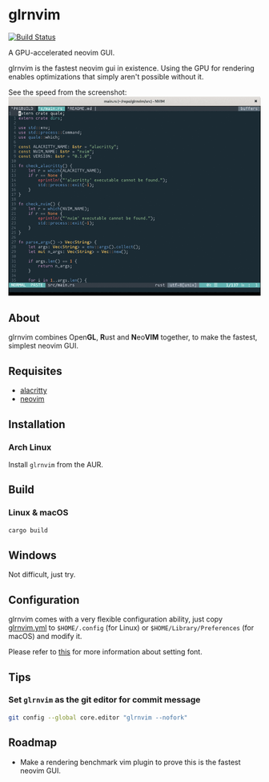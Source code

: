 glrnvim
=======
[![Build Status](https://travis-ci.com/beeender/glrnvim.svg?branch=master)](https://travis-ci.com/beeender/glrnvim)

A GPU-accelerated neovim GUI.


glrnvim is the fastest neovim gui in existence. Using the GPU for rendering enables optimizations that simply aren't possible without it.

See the speed from the screenshot:
![screenshot](screenshot/very_fast.gif)

## About

glrnvim combines Open**GL**, **R**ust and **N**eo**VIM** together, to make the fastest, simplest neovim GUI.

## Requisites

* [alacritty](https://github.com/jwilm/alacritty)
* [neovim](https://neovim.io)

## Installation

### Arch Linux

Install `glrnvim` from the AUR.

## Build

### Linux & macOS

```sh
cargo build
```

## Windows

Not difficult, just try.

## Configuration

glrnvim comes with a very flexible configuration ability, just copy [glrnvim.yml](https://github.com/beeender/glrnvim/blob/master/glrnvim.yml) to `$HOME/.config` (for Linux) or `$HOME/Library/Preferences` (for macOS) and modify it.

Please refer to [this](https://github.com/jwilm/alacritty/wiki/Changing-the-default-font) for more information about setting font.

## Tips

### Set `glrnvim` as the git editor for commit message

```sh
git config --global core.editor "glrnvim --nofork"
```


## Roadmap

* Make a rendering benchmark vim plugin to prove this is the fastest neovim GUI.
